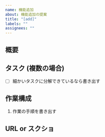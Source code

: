 ```yaml
---
name: 機能追加
about: 機能追加の提案
title: "[add]"
labels: ""
assignees: ""
---
```


<!-- 要望のテンプレート -->

## 概要

## タスク (複数の場合)

- [ ] 細かいタスクに分解できているなら書き出す

## 作業構成

1. 作業の手順を書き出す

## URL or スクショ

